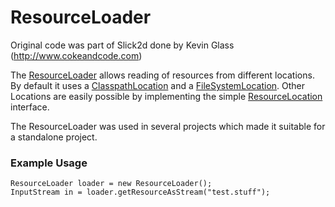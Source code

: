 ResourceLoader
==============

Original code was part of Slick2d done by Kevin Glass (http://www.cokeandcode.com)

The [ResourceLoader](src/main/java/de/lessvoid/resourceloader/ResourceLoader.java) allows reading of resources from different locations. By default it uses a [ClasspathLocation](src/main/java/de/lessvoid/resourceloader/location/ClasspathLocation.java) and a [FileSystemLocation](src/main/java/de/lessvoid/resourceloader/location/FileSystemLocation.java). Other Locations are easily possible by implementing the simple [ResourceLocation](src/main/java/de/lessvoid/resourceloader/location/ResourceLocation.java) interface.

The ResourceLoader was used in several projects which made it suitable for a standalone project.

### Example Usage

    ResourceLoader loader = new ResourceLoader();
    InputStream in = loader.getResourceAsStream("test.stuff");
